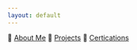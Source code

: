 ```yaml
---
layout: default
---
```

📲  [About Me](./_includes/about_me.md)
💪  <a href="_posts/projects.md">Projects</a>
🧾  [Certications](./_posts/certs.md)